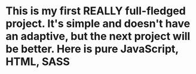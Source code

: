 # This is my first REALLY full-fledged project. It's simple and doesn't have an adaptive, but the next project will be better. Here is pure JavaScript, HTML, SASS
